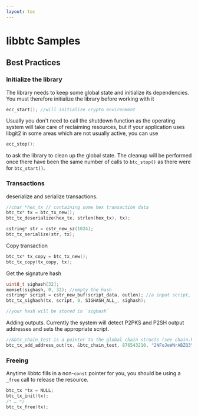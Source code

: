```yaml
---
layout: toc
---
```


<h1>libbtc Samples</h1>

<h2 id="best_practices">Best Practices</h2>

<h3 id="best_practices_init">Initialize the library</h3>

The library needs to keep some global state and initialize its
dependencies. You must therefore initialize the library before working
with it

```C
ecc_start(); //will initialize crypto environment
```

Usually you don't need to call the shutdown function as the operating
system will take care of reclaiming resources, but if your application
uses libgit2 in some areas which are not usually active, you can use

```C
ecc_stop();
```

to ask the library to clean up the global state. The cleanup will be
performed once there have been the same number of calls to
`btc_stop()` as there were for `btc_start()`.


<h3 id="best_practices_freeing">Transactions</h3>

deserialize and serialize transactions.

```c
//char *hex_tx // containing some hex transaction data
btc_tx* tx = btc_tx_new();
btc_tx_deserialize(hex_tx, strlen(hex_tx), tx);

cstring* str = cstr_new_sz(1024);
btc_tx_serialize(str, tx);

```

Copy transaction

```c
btc_tx* tx_copy = btc_tx_new();
btc_tx_copy(tx_copy, tx);

```

Get the signature hash

```c
uint8_t sighash[32];
memset(sighash, 0, 32); //empty the hash
cstring* script = cstr_new_buf(script_data, outlen); //a input script, see script doc
btc_tx_sighash(tx, script, 0, SIGHASH_ALL_, sighash);

//your hash will be stored in `sighash`
```

Adding outputs. Currently the system will detect P2PKS and P2SH output addresses and sets the appropriate script.

```c
//&btc_chain_test is a pointer to the global chain structs (see chain.h)
btc_tx_add_address_out(tx, &btc_chain_test, 876543210, "2NFoJeWNrABZQ3YCWdbX9wGEnRge7kDeGzQ");
```




<h3 id="best_practices_freeing">Freeing</h3>

Anytime libbtc fills in a non-`const` pointer for you, you should be using a `_free` call to release the resource.

```c
btc_tx *tx = NULL;
btc_tx_init(tx);
/* … */
btc_tx_free(tx);
```

